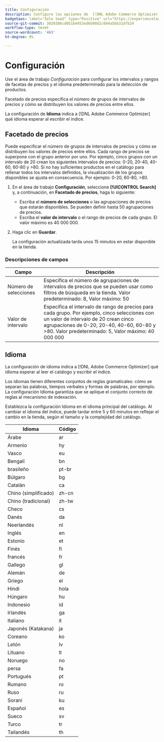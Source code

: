 ```yaml
---
title: Configuración
description: Configure las opciones de  [!DNL Adobe Commerce Optimizer].
badgeSaas: label="Solo SaaS" type="Positive" url="https://experienceleague.adobe.com/en/docs/commerce/user-guides/product-solutions" tooltip="Solo se aplica a los proyectos de Adobe Commerce as a Cloud Service y Adobe Commerce Optimizer (infraestructura de SaaS administrada por Adobe)."
source-git-commit: 3020386cd051b4453ed6b90d2c694a5bb31dfb24
workflow-type: tm+mt
source-wordcount: '463'
ht-degree: 0%

---
```


# Configuración

Use el área de trabajo *Configuración* para configurar los intervalos y rangos de facetas de precios y el idioma predeterminado para la detección de productos.

Facetado de precios especifica el número de grupos de intervalos de precios y cómo se distribuyen los valores de precios entre ellos.

La configuración de **Idioma** indica a [!DNL Adobe Commerce Optimizer] qué idioma esperar al escribir el índice.

## Facetado de precios

Puede especificar el número de grupos de intervalos de precios y cómo se distribuyen los valores de precios entre ellos. Cada rango de precios se superpone con el grupo anterior por uno. Por ejemplo, cinco grupos con un intervalo de 20 crean los siguientes intervalos de precios: 0-20, 20-40, 40-60, 60-80 y >80. Si no hay suficientes productos en el catálogo para rellenar todos los intervalos definidos, la visualización de los grupos disponibles se ajusta en consecuencia. Por ejemplo: 0-20, 60-80, >80.

1. En el área de trabajo **Configuración**, seleccione **[!UICONTROL Search]** y, a continuación, en **Facetado de precios**, haga lo siguiente:
   - Escriba el **número de selecciones** o las agrupaciones de precios que estarán disponibles. Se pueden definir hasta 50 agrupaciones de precios.
   - Escriba el **valor de intervalo** o el rango de precios de cada grupo. El valor máximo es 40 000 000.
1. Haga clic en **Guardar**.

   La configuración actualizada tarda unos 15 minutos en estar disponible en la tienda.

### Descripciones de campos

| Campo | Descripción |
|--- |--- |
| Número de selecciones | Especifica el número de agrupaciones de intervalos de precios que se pueden usar como filtros de búsqueda en la tienda. Valor predeterminado: 8, Valor máximo: 50 |
| Valor de intervalo | Especifica el intervalo de rango de precios para cada grupo. Por ejemplo, cinco selecciones con un valor de intervalo de 20 crean cinco agrupaciones de 0-20, 20-40, 40-60, 60-80 y >80. Valor predeterminado: 5, Valor máximo: 40 000 000 |

## Idioma

La configuración de idioma indica a [!DNL Adobe Commerce Optimizer] qué idioma esperar al leer el catálogo y escribir el índice.

Los idiomas tienen diferentes conjuntos de reglas gramaticales: cómo se separan las palabras, tiempos verbales y formas de palabras, por ejemplo.
La configuración Idioma garantiza que se aplique el conjunto correcto de reglas al mecanismo de indexación.

Establezca la configuración Idioma en el idioma principal del catálogo. Al cambiar el idioma del índice, puede tardar entre 5 y 60 minutos en reflejar el cambio en la tienda, según el tamaño y la complejidad del catálogo.

| Idioma | Código |
|----|----|
| Árabe | ar |
| Armenio | hy |
| Vasco | eu |
| Bengalí | bn |
| brasileño | pt-br |
| Búlgaro | bg |
| Catalán | ca |
| Chino (simplificado) | zh-cn |
| Chino (tradicional) | zh-tw |
| Checo | cs |
| Danés | da |
| Neerlandés | nl |
| Inglés | en |
| Estonio | et |
| Finés | fi |
| francés | fr |
| Gallego | gl |
| Alemán | de |
| Griego | el |
| Hindi | hola |
| Húngaro | hu |
| Indonesio | id |
| Irlandés | ga |
| Italiano | it |
| Japonés (Katakana) | ja |
| Coreano | ko |
| Letón | lv |
| Lituano | lt |
| Noruego | no |
| persa | fa |
| Portugués | pt |
| Rumano | ro |
| Ruso | ru |
| Sorani | ku |
| Español | es |
| Sueco | sv |
| Turco | tr |
| Tailandés | th |
